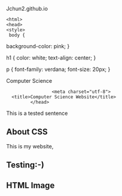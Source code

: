 Jchun2.github.io
 <!DOCTYPE HTML>
    <html>
    <head>
    <style>
     body {
  background-color: pink;
}

h1 {
  color: white;
  text-align: center;
}

p {
  font-family: verdana;
  font-size: 20px;
}
</style>
</head>
<body>
<head>Computer Science</head>

                     <meta charset="utf-8">
      <title>Computer Science Website</title>
             </head>
<body> </body>
<body>
    <p> This is a tested sentence</p>
    <section data-type""chapter">
    <h1 id="chapter1">About CSS</h1>
    <p class""bluetext">This is my website,
    </p>
             </body>
<h1>Testing:-)</h1>
<h2>HTML Image</h2>
<img src="img/computer.jpg" alt="" width='5"' height='5"'>
</body>
</html>
